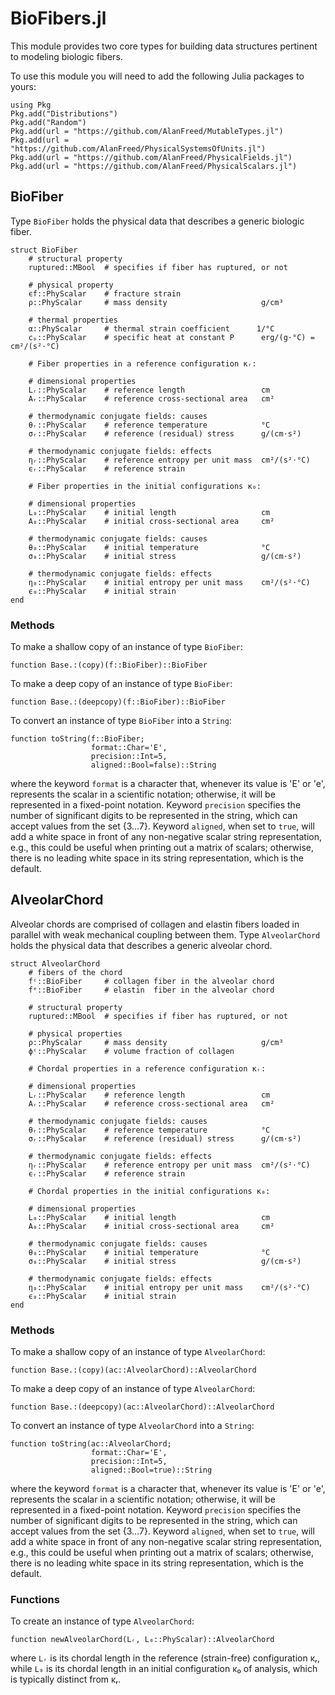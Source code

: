 # BioFibers.jl

This module provides two core types for building data structures pertinent to  modeling biologic fibers.

To use this module you will need to add the following Julia packages to yours:

```
using Pkg
Pkg.add("Distributions")
Pkg.add("Random")
Pkg.add(url = "https://github.com/AlanFreed/MutableTypes.jl")
Pkg.add(url = "https://github.com/AlanFreed/PhysicalSystemsOfUnits.jl")
Pkg.add(url = "https://github.com/AlanFreed/PhysicalFields.jl")
Pkg.add(url = "https://github.com/AlanFreed/PhysicalScalars.jl")
```

## BioFiber

Type `BioFiber` holds the physical data that describes a generic biologic fiber.

```
struct BioFiber
    # structural property
    ruptured::MBool  # specifies if fiber has ruptured, or not

    # physical property
    ϵf::PhyScalar    # fracture strain
    ρ::PhyScalar     # mass density                     g/cm³

    # thermal properties
    α::PhyScalar     # thermal strain coefficient      1/°C
    cₚ::PhyScalar    # specific heat at constant P      erg/(g⋅°C) = cm²/(s²⋅°C)

    # Fiber properties in a reference configuration κᵣ:

    # dimensional properties
    Lᵣ::PhyScalar    # reference length                 cm
    Aᵣ::PhyScalar    # reference cross-sectional area   cm²

    # thermodynamic conjugate fields: causes
    θᵣ::PhyScalar    # reference temperature            °C
    σᵣ::PhyScalar    # reference (residual) stress      g/(cm⋅s²)

    # thermodynamic conjugate fields: effects
    ηᵣ::PhyScalar    # reference entropy per unit mass  cm²/(s²⋅°C)
    ϵᵣ::PhyScalar    # reference strain

    # Fiber properties in the initial configurations κ₀:

    # dimensional properties
    L₀::PhyScalar    # initial length                   cm
    A₀::PhyScalar    # initial cross-sectional area     cm²

    # thermodynamic conjugate fields: causes
    θ₀::PhyScalar    # initial temperature              °C
    σ₀::PhyScalar    # initial stress                   g/(cm⋅s²)

    # thermodynamic conjugate fields: effects
    η₀::PhyScalar    # initial entropy per unit mass    cm²/(s²⋅°C)
    ϵ₀::PhyScalar    # initial strain
end
```

### Methods

To make a shallow copy of an instance of type `BioFiber`:
```
function Base.:(copy)(f::BioFiber)::BioFiber
```

To make a deep copy of an instance of type `BioFiber`:
```
function Base.:(deepcopy)(f::BioFiber)::BioFiber
```

To convert an instance of type `BioFiber` into a `String`:
```
function toString(f::BioFiber;
                  format::Char='E',
                  precision::Int=5,
                  aligned::Bool=false)::String
```
where the keyword `format` is a character that, whenever its value is 'E' or 'e', represents the scalar in a scientific notation; otherwise, it will be represented in a fixed-point notation. Keyword `precision` specifies the number of significant digits to be represented in the string, which can accept values from the set \{3…7\}. Keyword `aligned`, when set to `true`, will add a white space in front of any non-negative scalar string representation, e.g., this could be useful when printing out a matrix of scalars; otherwise, there is no leading white space in its string representation, which is the default.


## AlveolarChord

Alveolar chords are comprised of collagen and elastin fibers loaded in parallel with weak mechanical coupling between them. Type `AlveolarChord` holds the physical data that describes a generic alveolar chord.

```
struct AlveolarChord
    # fibers of the chord
    fᶜ::BioFiber     # collagen fiber in the alveolar chord
    fᵉ::BioFiber     # elastin  fiber in the alveolar chord

    # structural property
    ruptured::MBool  # specifies if fiber has ruptured, or not

    # physical properties
    ρ::PhyScalar     # mass density                     g/cm³
    ϕᶜ::PhyScalar    # volume fraction of collagen

    # Chordal properties in a reference configuration κᵣ:

    # dimensional properties
    Lᵣ::PhyScalar    # reference length                 cm
    Aᵣ::PhyScalar    # reference cross-sectional area   cm²

    # thermodynamic conjugate fields: causes
    θᵣ::PhyScalar    # reference temperature            °C
    σᵣ::PhyScalar    # reference (residual) stress      g/(cm⋅s²)

    # thermodynamic conjugate fields: effects
    ηᵣ::PhyScalar    # reference entropy per unit mass  cm²/(s²⋅°C)
    ϵᵣ::PhyScalar    # reference strain

    # Chordal properties in the initial configurations κ₀:

    # dimensional properties
    L₀::PhyScalar    # initial length                   cm
    A₀::PhyScalar    # initial cross-sectional area     cm²

    # thermodynamic conjugate fields: causes
    θ₀::PhyScalar    # initial temperature              °C
    σ₀::PhyScalar    # initial stress                   g/(cm⋅s²)

    # thermodynamic conjugate fields: effects
    η₀::PhyScalar    # initial entropy per unit mass    cm²/(s²⋅°C)
    ϵ₀::PhyScalar    # initial strain
end
```

### Methods

To make a shallow copy of an instance of type `AlveolarChord`:
```
function Base.:(copy)(ac::AlveolarChord)::AlveolarChord
```

To make a deep copy of an instance of type `AlveolarChord`:
```
function Base.:(deepcopy)(ac::AlveolarChord)::AlveolarChord
```

To convert an instance of type `AlveolarChord` into a `String`:
```
function toString(ac::AlveolarChord;
                  format::Char='E',
                  precision::Int=5,
                  aligned::Bool=true)::String
```
where the keyword `format` is a character that, whenever its value is 'E' or 'e', represents the scalar in a scientific notation; otherwise, it will be represented in a fixed-point notation. Keyword `precision` specifies the number of significant digits to be represented in the string, which can accept values from the set \{3…7\}. Keyword `aligned`, when set to `true`, will add a white space in front of any non-negative scalar string representation, e.g., this could be useful when printing out a matrix of scalars; otherwise, there is no leading white space in its string representation, which is the default.

### Functions

To create an instance of type `AlveolarChord`:

```
function newAlveolarChord(Lᵣ, L₀::PhyScalar)::AlveolarChord
```
where `Lᵣ` is its chordal length in the reference (strain-free) configuration κᵣ, while `L₀` is its chordal length in an initial configuration κ₀ of analysis, which is typically distinct from κᵣ.
